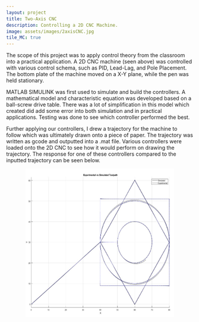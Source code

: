```yaml
---
layout: project
title: Two-Axis CNC
description: Controlling a 2D CNC Machine.
image: assets/images/2axisCNC.jpg
tile_MC: true
---
```


The scope of this project was to apply control theory from the classroom into a practical application. A 2D CNC machine (seen above) was controlled with various control schema, such as PID, Lead-Lag, and Pole Placement. The bottom plate of the machine moved on a X-Y plane, while the pen was held stationary.

MATLAB SIMULINK was first used to simulate and build the controllers. A mathematical model and characteristic equation was developed based on a ball-screw drive table. There was a lot of simplification in this model which created did add some error into both simulation and in practical applications. Testing was done to see which controller performed the best.

Further applying our controllers, I drew a trajectory for the machine to follow which was ultimately drawn onto a piece of paper. The trajectory was written as gcode and outputted into a .mat file. Various controllers were loaded onto the 2D CNC to see how it would perform on drawing the trajectory. The response for one of these controllers compared to the inputted trajectory can be seen below.
<center><img src="ProjectImages/2dCNCcontour.jpg" alt="Closeup of Driver chip" width="400" height="400"></center>

